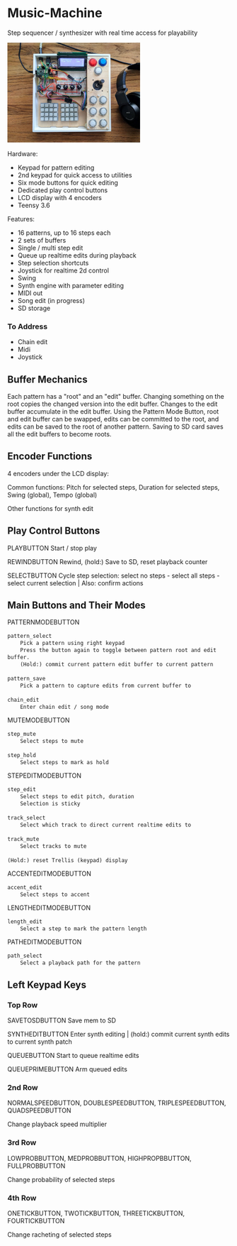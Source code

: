 # Music-Machine

Step sequencer / synthesizer with real time access for playability

<img src="images/hardware_prototype_small.jpg" width="300" alt="Hardware Prototype">

Hardware:
* Keypad for pattern editing
* 2nd keypad for quick access to utilities
* Six mode buttons for quick editing
* Dedicated play control buttons
* LCD display with 4 encoders
* Teensy 3.6

Features:
* 16 patterns, up to 16 steps each
* 2 sets of buffers
* Single / multi step edit
* Queue up realtime edits during playback
* Step selection shortcuts
* Joystick for realtime 2d control
* Swing
* Synth engine with parameter editing
* MIDI out
* Song edit (in progress)
* SD storage
               
### To Address
* Chain edit
* Midi
* Joystick

## Buffer Mechanics
Each pattern has a "root" and an "edit" buffer. 
Changing something on the root copies the changed version into the edit buffer.
Changes to the edit buffer accumulate in the edit buffer.
Using the Pattern Mode Button, root and edit buffer can be swapped, edits can be committed to the root, and edits can be saved to the root of another pattern.
Saving to SD card saves all the edit buffers to become roots.


               
## Encoder Functions
4 encoders under the LCD display:

Common functions: Pitch for selected steps, Duration for selected steps, Swing (global), Tempo (global)

Other functions for synth edit

## Play Control Buttons

PLAYBUTTON  Start / stop play
  
REWINDBUTTON  Rewind, (hold:) Save to SD, reset playback counter

SELECTBUTTON  Cycle step selection: select no steps - select all steps - select current selection  |  Also: confirm actions
               

## Main Buttons and Their Modes

PATTERNMODEBUTTON

    pattern_select 
        Pick a pattern using right keypad
        Press the button again to toggle between pattern root and edit buffer.
        (Hold:) commit current pattern edit buffer to current pattern
    
    pattern_save
        Pick a pattern to capture edits from current buffer to
    
    chain_edit
        Enter chain edit / song mode
        
    
MUTEMODEBUTTON

    step_mute
        Select steps to mute
        
    step_hold
        Select steps to mark as hold

STEPEDITMODEBUTTON

    step_edit
        Select steps to edit pitch, duration
        Selection is sticky
        
    track_select
        Select which track to direct current realtime edits to
    
    track_mute
        Select tracks to mute

    (Hold:) reset Trellis (keypad) display
               
ACCENTEDITMODEBUTTON

    accent_edit
        Select steps to accent
    
LENGTHEDITMODEBUTTON

    length_edit
        Select a step to mark the pattern length

PATHEDITMODEBUTTON

    path_select
        Select a playback path for the pattern

## Left Keypad Keys

### Top Row
SAVETOSDBUTTON Save mem to SD

SYNTHEDITBUTTON Enter synth editing | (hold:) commit current synth edits to current synth patch

QUEUEBUTTON Start to queue realtime edits

QUEUEPRIMEBUTTON Arm queued edits

### 2nd Row
NORMALSPEEDBUTTON, DOUBLESPEEDBUTTON, TRIPLESPEEDBUTTON, QUADSPEEDBUTTON

Change playback speed multiplier

### 3rd Row
LOWPROBBUTTON, MEDPROBBUTTON, HIGHPROPBBUTTON, FULLPROBBUTTON

Change probability of selected steps

### 4th Row
ONETICKBUTTON, TWOTICKBUTTON, THREETICKBUTTON, FOURTICKBUTTON

Change racheting of selected steps


